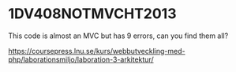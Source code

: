 1DV408NOTMVCHT2013
==================

This code is almost an MVC but has 9 errors, can you find them all?

https://coursepress.lnu.se/kurs/webbutveckling-med-php/laborationsmiljo/laboration-3-arkitektur/

